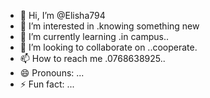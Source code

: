 - 👋 Hi, I’m @Elisha794
- 👀 I’m interested in .knowing something new 
- 🌱 I’m currently learning .in campus..
- 💞️ I’m looking to collaborate on ..cooperate.
- 📫 How to reach me .0768638925..
- 😄 Pronouns: ...
- ⚡ Fun fact: ...

<!---
Elisha794/Elisha794 is a ✨ special ✨ repository because its `README.md` (this file) appears on your GitHub profile.
You can click the Preview link to take a look at your changes.
--->
